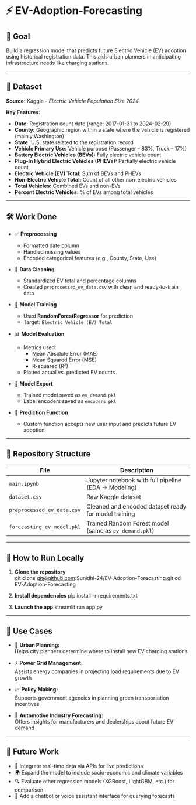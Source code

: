 # ⚡ EV-Adoption-Forecasting

## 🎯 Goal  
Build a regression model that predicts future Electric Vehicle (EV) adoption using historical registration data. This aids urban planners in anticipating infrastructure needs like charging stations.

---

## 📂 Dataset

**Source:** Kaggle - *Electric Vehicle Population Size 2024*

**Key Features:**

- **Date:** Registration count date (range: 2017-01-31 to 2024-02-29)
- **County:** Geographic region within a state where the vehicle is registered (mainly Washington)
- **State:** U.S. state related to the registration record
- **Vehicle Primary Use:** Vehicle purpose (Passenger – 83%, Truck – 17%)
- **Battery Electric Vehicles (BEVs):** Fully electric vehicle count
- **Plug-In Hybrid Electric Vehicles (PHEVs):** Partially electric vehicle count
- **Electric Vehicle (EV) Total:** Sum of BEVs and PHEVs
- **Non-Electric Vehicle Total:** Count of all other non-electric vehicles
- **Total Vehicles:** Combined EVs and non-EVs
- **Percent Electric Vehicles:** % of EVs among total vehicles

---

## 🛠️ Work Done

- ✅ **Preprocessing**
  - Formatted date column
  - Handled missing values
  - Encoded categorical features (e.g., County, State, Use)

- 🧹 **Data Cleaning**
  - Standardized EV total and percentage columns
  - Created `preprocessed_ev_data.csv` with clean and ready-to-train data

- 🤖 **Model Training**
  - Used **RandomForestRegressor** for prediction
  - Target: `Electric Vehicle (EV) Total`

- 📊 **Model Evaluation**
  - Metrics used:  
    - Mean Absolute Error (MAE)  
    - Mean Squared Error (MSE)  
    - R-squared (R²)
  - Plotted actual vs. predicted EV counts

- 💾 **Model Export**
  - Trained model saved as `ev_demand.pkl`
  - Label encoders saved as `encoders.pkl`

- 🧠 **Prediction Function**
  - Custom function accepts new user input and predicts future EV adoption

---

## 📁 Repository Structure

| File                          | Description                                                |
|-------------------------------|------------------------------------------------------------|
| `main.ipynb`                  | Jupyter notebook with full pipeline (EDA → Modeling)       |
| `dataset.csv`                 | Raw Kaggle dataset                                         |
| `preprocessed_ev_data.csv`   | Cleaned and encoded dataset ready for model training       |
| `forecasting_ev_model.pkl`   | Trained Random Forest model (same as `ev_demand.pkl`)      |

---

## 🚀 How to Run Locally

1. **Clone the repository**  
git clone git@github.com:Sunidhi-24/EV-Adoption-Forecasting.git
cd EV-Adoption-Forecasting

2. **Install dependencies**
pip install -r requirements.txt

3. **Launch the app**
streamlit run app.py

---

## 🔧 Use Cases

- 📍 **Urban Planning:**  
  Helps city planners determine where to install new EV charging stations

- ⚡ **Power Grid Management:**  
  Assists energy companies in projecting load requirements due to EV growth

- 📈 **Policy Making:**  
  Supports government agencies in planning green transportation incentives

- 🏢 **Automotive Industry Forecasting:**  
  Offers insights for manufacturers and dealerships about future EV demand

---

## 🚀 Future Work

- 📡 Integrate real-time data via APIs for live predictions
- 🌍 Expand the model to include socio-economic and climate variables
- 🔍 Evaluate other regression models (XGBoost, LightGBM, etc.) for comparison
- 💬 Add a chatbot or voice assistant interface for querying forecasts

